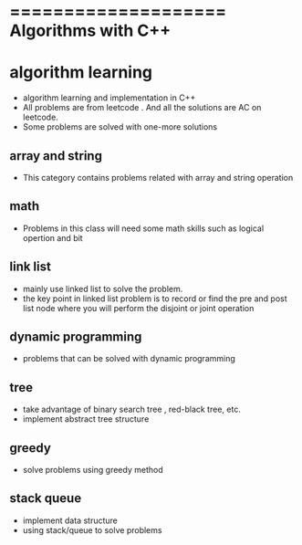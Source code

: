 ====================
Algorithms with C++
====================

# algorithm learning
  * algorithm learning and implementation in C++
  * All problems are from leetcode . And all the solutions are AC on leetcode.
  * Some problems are solved with one-more solutions

## array and string 
  * This category contains problems related with array and string operation

## math
  * Problems in this class will need some math skills such as logical opertion and bit 

## link list
  * mainly use linked list to solve the problem. 
  * the key point in linked list problem is to record or find the pre and post list node where you will perform the disjoint or joint operation

## dynamic programming
  * problems that can be solved with dynamic programming

## tree
  * take advantage of binary search tree , red-black tree, etc.
  * implement abstract tree structure

## greedy
  * solve problems using greedy method

## stack queue
  * implement data structure
  * using stack/queue to solve problems
